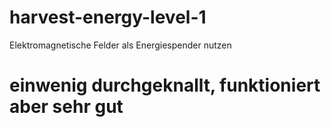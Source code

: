 # harvest-energy-level-1
Elektromagnetische Felder als Energiespender nutzen 
# einwenig durchgeknallt, funktioniert aber sehr gut

